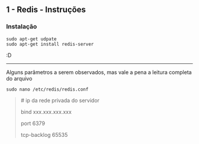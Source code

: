## 1 - Redis - Instruções


### Instalação

```
sudo apt-get udpate 
sudo apt-get install redis-server
```

:D

****

Alguns parâmetros a serem observados, mas vale a pena a leitura completa do arquivo

``` 
sudo nano /etc/redis/redis.conf
```

> \# ip da rede privada do servidor
>
> bind xxx.xxx.xxx.xxx
>
> port 6379
> 
> tcp-backlog 65535
> 
